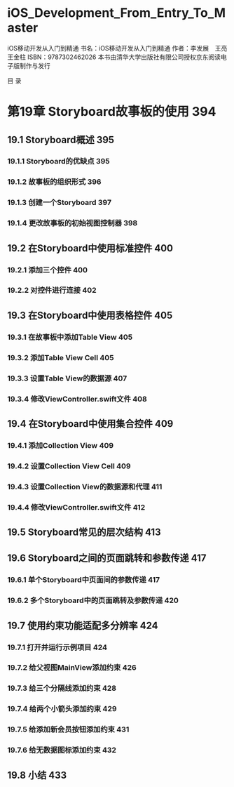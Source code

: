 # iOS_Development_From_Entry_To_Master
iOS移动开发从入门到精通 书名：iOS移动开发从入门到精通 作者：李发展　王亮　王金柱 ISBN：9787302462026 本书由清华大学出版社有限公司授权京东阅读电子版制作与发行

目  录                                        
#  第19章  Storyboard故事板的使用 394                          
## 19.1  Storyboard概述 395                                   
### 19.1.1  Storyboard的优缺点 395                             
### 19.1.2  故事板的组织形式 396                               
### 19.1.3  创建一个Storyboard 397                             
### 19.1.4  更改故事板的初始视图控制器 398                     
## 19.2  在Storyboard中使用标准控件 400                       
### 19.2.1  添加三个控件 400                                   
### 19.2.2  对控件进行连接 402                                 
## 19.3  在Storyboard中使用表格控件 405                       
### 19.3.1  在故事板中添加Table View 405                       
### 19.3.2  添加Table View Cell 405                            
### 19.3.3  设置Table View的数据源 407                         
### 19.3.4  修改ViewController.swift文件 408                   
## 19.4  在Storyboard中使用集合控件 409                       
### 19.4.1  添加Collection View 409                            
### 19.4.2  设置Collection View Cell 409                       
### 19.4.3  设置Collection View的数据源和代理 411              
### 19.4.4  修改ViewController.swift文件 412                   
## 19.5  Storyboard常见的层次结构 413                         
## 19.6  Storyboard之间的页面跳转和参数传递 417               
### 19.6.1  单个Storyboard中页面间的参数传递 417               
### 19.6.2  多个Storyboard中的页面跳转及参数传递 420           
## 19.7  使用约束功能适配多分辨率 424                         
### 19.7.1  打开并运行示例项目 424                             
### 19.7.2  给父视图MainView添加约束 426                       
### 19.7.3  给三个分隔线添加约束 428                           
### 19.7.4  给两个小箭头添加约束 429                           
### 19.7.5  给添加新会员按钮添加约束 431                       
### 19.7.6  给无数据图标添加约束 432                           
## 19.8  小结 433                                             